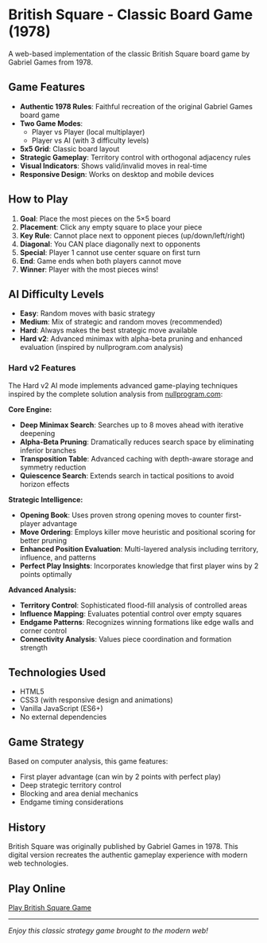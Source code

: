 # British Square - Classic Board Game (1978)

A web-based implementation of the classic British Square board game by Gabriel Games from 1978.

## Game Features

- **Authentic 1978 Rules**: Faithful recreation of the original Gabriel Games board game
- **Two Game Modes**:
  - Player vs Player (local multiplayer)
  - Player vs AI (with 3 difficulty levels)
- **5x5 Grid**: Classic board layout
- **Strategic Gameplay**: Territory control with orthogonal adjacency rules
- **Visual Indicators**: Shows valid/invalid moves in real-time
- **Responsive Design**: Works on desktop and mobile devices

## How to Play

1. **Goal**: Place the most pieces on the 5×5 board
2. **Placement**: Click any empty square to place your piece
3. **Key Rule**: Cannot place next to opponent pieces (up/down/left/right)
4. **Diagonal**: You CAN place diagonally next to opponents
5. **Special**: Player 1 cannot use center square on first turn
6. **End**: Game ends when both players cannot move
7. **Winner**: Player with the most pieces wins!

## AI Difficulty Levels

- **Easy**: Random moves with basic strategy
- **Medium**: Mix of strategic and random moves (recommended)
- **Hard**: Always makes the best strategic move available
- **Hard v2**: Advanced minimax with alpha-beta pruning and enhanced evaluation (inspired by nullprogram.com analysis)

### Hard v2 Features

The Hard v2 AI mode implements advanced game-playing techniques inspired by the complete solution analysis from [nullprogram.com](https://nullprogram.com/blog/2020/10/19/):

**Core Engine:**

- **Deep Minimax Search**: Searches up to 8 moves ahead with iterative deepening
- **Alpha-Beta Pruning**: Dramatically reduces search space by eliminating inferior branches
- **Transposition Table**: Advanced caching with depth-aware storage and symmetry reduction
- **Quiescence Search**: Extends search in tactical positions to avoid horizon effects

**Strategic Intelligence:**

- **Opening Book**: Uses proven strong opening moves to counter first-player advantage
- **Move Ordering**: Employs killer move heuristic and positional scoring for better pruning
- **Enhanced Position Evaluation**: Multi-layered analysis including territory, influence, and patterns
- **Perfect Play Insights**: Incorporates knowledge that first player wins by 2 points optimally

**Advanced Analysis:**

- **Territory Control**: Sophisticated flood-fill analysis of controlled areas
- **Influence Mapping**: Evaluates potential control over empty squares
- **Endgame Patterns**: Recognizes winning formations like edge walls and corner control
- **Connectivity Analysis**: Values piece coordination and formation strength

## Technologies Used

- HTML5
- CSS3 (with responsive design and animations)
- Vanilla JavaScript (ES6+)
- No external dependencies

## Game Strategy

Based on computer analysis, this game features:

- First player advantage (can win by 2 points with perfect play)
- Deep strategic territory control
- Blocking and area denial mechanics
- Endgame timing considerations

## History

British Square was originally published by Gabriel Games in 1978. This digital version recreates the authentic gameplay experience with modern web technologies.

## Play Online

[Play British Square Game](https://mattf.github.io/british-square-game/)

---

_Enjoy this classic strategy game brought to the modern web!_
